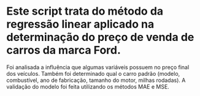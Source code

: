 # Este script trata do método da regressão linear aplicado na determinação do preço de venda de carros da marca Ford.
Foi analisada a influência que algumas variáveis possuem no preço final dos veículos. Também foi determinado qual o carro padrão (modelo, combustível, ano de fabricação, tamanho do motor, milhas rodadas).
A validação do modelo foi feita utilizando os métodos MAE e MSE.
